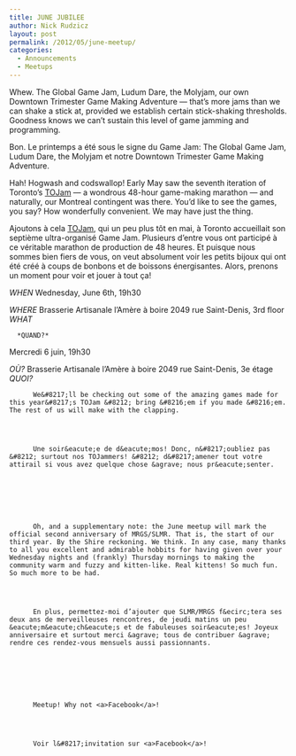 ```yaml
---
title: JUNE JUBILEE
author: Nick Rudzicz
layout: post
permalink: /2012/05/june-meetup/
categories:
  - Announcements
  - Meetups
---
```


  Whew. The Global Game Jam, Ludum Dare, the Molyjam, our own Downtown Trimester Game Making Adventure &#8212; that&#8217;s more jams than we can shake a stick at, provided we establish certain stick-shaking thresholds. Goodness knows we can&#8217;t sustain this level of game jamming and programming.




  Bon. Le printemps a &eacute;t&eacute; sous le signe du Game Jam: The Global Game Jam, Ludum Dare, the Molyjam et notre Downtown Trimester Game Making Adventure.








  Hah! Hogwash and codswallop! Early May saw the seventh iteration of Toronto&#8217;s [TOJam](http://tojam.ca/home/default.asp) &#8212; a wondrous 48-hour game-making marathon &#8212; and naturally, our Montreal contingent was there. You&#8217;d like to see the games, you say? How wonderfully convenient. We may have just the thing.




  Ajoutons &agrave; cela [TOJam](http://tojam.ca/home/default.asp), qui un peu plus t&ocirc;t en mai, &agrave; Toronto accueillait son septi&egrave;me ultra-organis&eacute; Game Jam. Plusieurs d’entre vous ont particip&eacute; &agrave; ce v&eacute;ritable marathon de production de 48 heures. Et puisque nous sommes bien fiers de vous, on veut absolument voir les petits bijoux qui ont &eacute;t&eacute; cr&eacute;&eacute; &agrave; coups de bonbons et de boissons &eacute;nergisantes. Alors, prenons un moment pour voir et jouer &agrave; tout &ccedil;a!








  *WHEN*
 Wednesday, June 6th, 19h30</p> <p>
    *WHERE*
 Brasserie Artisanale l’Amère à boire
 2049 rue Saint-Denis, 3rd floor
*WHAT*

      *QUAND?*
 Mercredi 6 juin, 19h30</p> <p>
        *O&Ugrave;?*
 Brasserie Artisanale l&#8217;Am&egrave;re &agrave; boire
 2049 rue Saint-Denis, 3e &eacute;tage
*QUOI?*
 

        

        
        
          We&#8217;ll be checking out some of the amazing games made for this year&#8217;s TOJam &#8212; bring &#8216;em if you made &#8216;em. The rest of us will make with the clapping.
        

        
        
          Une soir&eacute;e de d&eacute;mos! Donc, n&#8217;oubliez pas &#8212; surtout nos TOJammers! &#8212; d&#8217;amener tout votre attirail si vous avez quelque chose &agrave; nous pr&eacute;senter.
        

        
        
        


          Oh, and a supplementary note: the June meetup will mark the official second anniversary of MRGS/SLMR. That is, the start of our third year. By the Shire reckoning. We think. In any case, many thanks to all you excellent and admirable hobbits for having given over your Wednesday nights and (frankly) Thursday mornings to making the community warm and fuzzy and kitten-like. Real kittens! So much fun. So much more to be had.
        

        
        
          En plus, permettez-moi d’ajouter que SLMR/MRGS f&ecirc;tera ses deux ans de merveilleuses rencontres, de jeudi matins un peu &eacute;m&eacute;ch&eacute;s et de fabuleuses soir&eacute;es! Joyeux anniversaire et surtout merci &agrave; tous de contribuer &agrave; rendre ces rendez-vous mensuels aussi passionnants.
        

        
        
        


          Meetup! Why not <a>Facebook</a>!
        

        
        
          Voir l&#8217;invitation sur <a>Facebook</a>!

        

        
        
        

